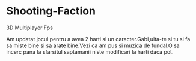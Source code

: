 # Shooting-Faction
3D Multiplayer Fps

Am updatat jocul pentru a avea 2 harti si un caracter.Gabi,uita-te si tu si fa sa miste bine si sa arate bine.Vezi ca am pus si muzica de fundal.O sa incerc pana la sfarsitul saptamanii niste modificari la harti daca pot.
